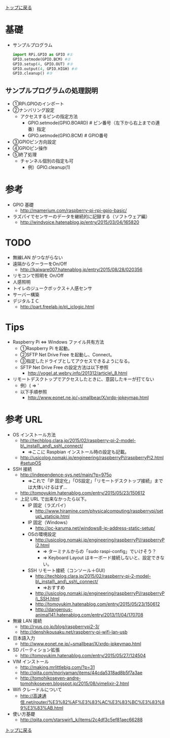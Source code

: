 [トップに戻る](../index.md)

# 基礎
- サンプルプログラム
	``` py 
	import RPi.GPIO as GPIO #①
	GPIO.setmode(GPIO.BCM) #②
	GPIO.setup(4, GPIO.OUT) #③
	GPIO.output(4, GPIO.HIGH) #④
	GPIO.cleanup() #⑤
	```

## サンプルプログラムの処理説明
- ①RPi.GPIOのインポート
- ②ナンバリング設定
	- アクセスするピンの指定方法
		- GPIO.setmode(GPIO.BOARD) # ピン番号（左下から右上までの連番）指定
		- GPIO.setmode(GPIO.BCM) # GPIO番号
- ③GPIOピン方向設定
- ④GPIOピン操作
- ⑤終了処理
	- チャンネル個別の指定も可
		- 例）GPIO.cleanup(1)

# 参考
- GPIO 基礎
	- http://mamerium.com/raspberry-pi-rpi-gpio-basic/
- ラズパイでセンサーのデータを継続的に記録する（ソフトウェア編）
	- http://windvoice.hatenablog.jp/entry/2015/03/04/165820

# TODO
- 無線LAN がつながらない
- 遠隔からクーラーをOn/Off
	- http://kaiware007.hatenablog.jp/entry/2015/08/28/020356
- リモコンで照明を On/Off
- 人感照明
- トイレのジュークボックス＋人感センサ
- サーバー構築
- デジタルＩＣ
	- http://part.freelab.jp/p\_iclogic.html

# Tips
- Raspberry Pi ⇔ Windows ファイル共有方法
	- ①Raspberry Pi を起動。
	- ②SFTP Net Drive Free を起動し、Connect。
	- ③指定したドライブとしてアクセスできるようになる。
	- SFTP Net Drive Free の設定方法は以下参照
		- http://vogel.at.webry.info/201312/article\_8.html
- リモートデスクトップでアクセスしたときに、意図したキーが打てない
	- 例）( ⇒ '
	- 以下手順参照
		- http://www.eonet.ne.jp/~smallbear/X/xrdp-jpkeymap.html

# 参考 URL
- OS インストール方法
	- http://techblog.clara.jp/2015/02/raspberry-pi-2-model-b\_install\_and\_ssh\_connect/
		- ⇒ここに Raspbian インストール時の設定も記載。
	- http://usicolog.nomaki.jp/engineering/raspberryPi/raspberryPi2.html#setupOS
- SSH 接続
	- http://independence-sys.net/main/?p=975o
		- ⇒これで「IP 固定化」「OS設定」「リモートデスクトップ接続」までは大体いけるはず…
	- http://tomoyukim.hatenablog.com/entry/2015/05/23/150612
	- 上記 URL で出来なかったら以下。
		- IP 固定（ラズパイ）
			- http://www.hiramine.com/physicalcomputing/raspberrypi/setup\_staticip.html
		- IP 固定（Windows）
			- http://pc-karuma.net/windows8-ip-address-static-setup/
		- OSの環境設定
			- http://usicolog.nomaki.jp/engineering/raspberryPi/raspberryPi2.html
				- ⇒ ターミナルからの「sudo raspi-config」でいけそう？
				- ⇒ Keyboard Layout はキーボード接続しないと、設定できない。
		- SSH リモート接続（コンソール＋GUI）
			- http://techblog.clara.jp/2015/02/raspberry-pi-2-model-b\_install\_and\_ssh\_connect/
				- ⇒おすすめ
			- http://usicolog.nomaki.jp/engineering/raspberryPi/raspberryPi\_SSH.html
			- http://tomoyukim.hatenablog.com/entry/2015/05/23/150612
			- http://dangerous-animal141.hatenablog.com/entry/2013/11/04/170708
- 無線 LAN 接続
	- http://ryus.co.jp/blog/raspberrypi2-3/
	- http://denshikousaku.net/raspberry-pi-wifi-lan-usb
- 日本語入力
	- http://www.eonet.ne.jp/~smallbear/X/xrdp-jpkeymap.html
- SD パーティション拡張
	- http://tomoyukim.hatenablog.com/entry/2015/05/27/124504
- VIM インストール
	- http://making.mrlittlebig.com/?p=31
	- http://qiita.com/moriyaman/items/44cda5318ad8b5f7a3ae
	- http://tomohikoseven-andre-tomohikoseven.blogspot.jp/2015/08/vimelixir-2.html
- Wifi クレードルについて
	- http://高速通信.net/router/%E3%82%AF%E3%83%AC%E3%83%BC%E3%83%89%E3%83%AB.html
- 使い方基礎
	- http://qiita.com/starswirl\_k/items/2c4df3c5ef81aec66288

[トップに戻る](../index.md)
